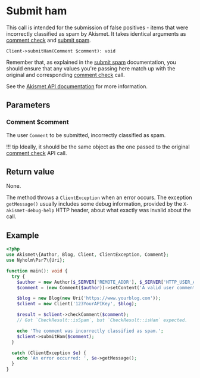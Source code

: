 # Submit ham
This call is intended for the submission of false positives - items that were incorrectly classified as spam by Akismet.
It takes identical arguments as [comment check](comment_check.md) and [submit spam](submit_spam.md).

```
Client->submitHam(Comment $comment): void
```

Remember that, as explained in the [submit spam](submit_spam.md) documentation, you should ensure
that any values you're passing here match up with the original and corresponding [comment check](comment_check.md) call.

See the [Akismet API documentation](https://akismet.com/development/api/#submit-ham) for more information.

## Parameters

### Comment **$comment**
The user `Comment` to be submitted, incorrectly classified as spam.

!!! tip
    Ideally, it should be the same object as the one passed to the original [comment check](comment_check.md) API call.

## Return value
None.

The method throws a `ClientException` when an error occurs.
The exception `getMessage()` usually includes some debug information, provided by the `X-akismet-debug-help` HTTP header, about what exactly was invalid about the call.

## Example

```php
<?php
use Akismet\{Author, Blog, Client, ClientException, Comment};
use Nyholm\Psr7\{Uri};

function main(): void {
  try {
    $author = new Author($_SERVER['REMOTE_ADDR'], $_SERVER['HTTP_USER_AGENT']);
    $comment = (new Comment($author))->setContent('A valid user comment (ham)');

    $blog = new Blog(new Uri('https://www.yourblog.com'));
    $client = new Client('123YourAPIKey', $blog);

    $result = $client->checkComment($comment);
    // Got `CheckResult::isSpam`, but `CheckResult::isHam` expected.

    echo 'The comment was incorrectly classified as spam.';
    $client->submitHam($comment);
  }

  catch (ClientException $e) {
    echo 'An error occurred: ', $e->getMessage();
  }
}
```
